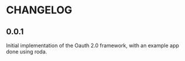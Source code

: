 # CHANGELOG

## 0.0.1

Initial implementation of the Oauth 2.0 framework, with an example app done using roda.